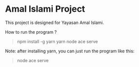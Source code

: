 # Amal Islami Project
This project is designed for Yayasan Amal Islami. 

How to run the program ?

> npm install -g yarn
> yarn
> node ace serve

Note: after installing yarn, you can just run the program like this:
> node ace serve
